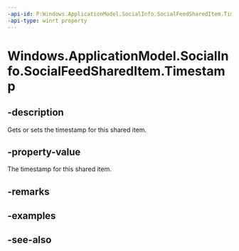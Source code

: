 ```yaml
---
-api-id: P:Windows.ApplicationModel.SocialInfo.SocialFeedSharedItem.Timestamp
-api-type: winrt property
---
```


<!-- Property syntax
public Windows.Foundation.DateTime Timestamp { get;  set; }
-->

# Windows.ApplicationModel.SocialInfo.SocialFeedSharedItem.Timestamp

## -description
Gets or sets the timestamp for this shared item.

## -property-value
The timestamp for this shared item.

## -remarks

## -examples

## -see-also
